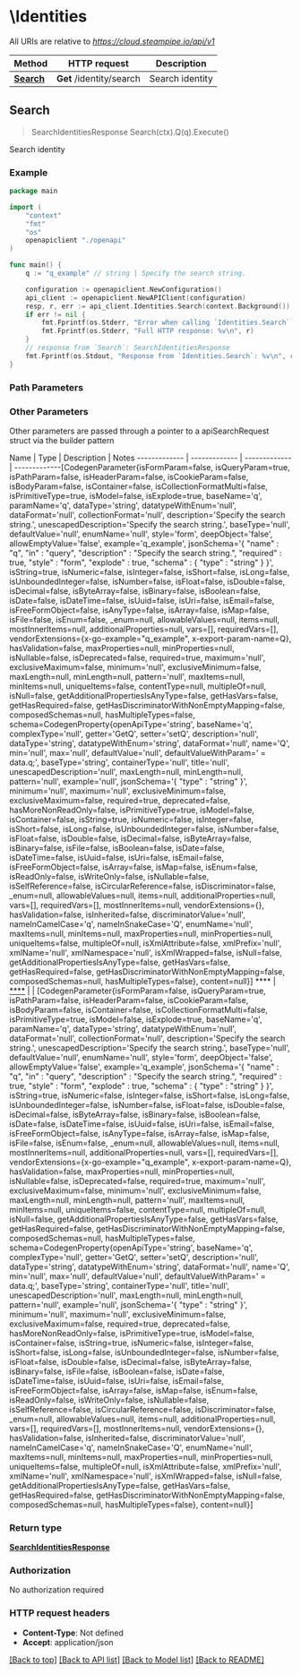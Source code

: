# \Identities

All URIs are relative to *https://cloud.steampipe.io/api/v1*

Method | HTTP request | Description
------------- | ------------- | -------------
[**Search**](Identities.md#Search) | **Get** /identity/search | Search identity



## Search

> SearchIdentitiesResponse Search(ctx).Q(q).Execute()

Search identity



### Example

```go
package main

import (
    "context"
    "fmt"
    "os"
    openapiclient "./openapi"
)

func main() {
    q := "q_example" // string | Specify the search string.

    configuration := openapiclient.NewConfiguration()
    api_client := openapiclient.NewAPIClient(configuration)
    resp, r, err := api_client.Identities.Search(context.Background()).Q(q).Execute()
    if err != nil {
        fmt.Fprintf(os.Stderr, "Error when calling `Identities.Search``: %v\n", err)
        fmt.Fprintf(os.Stderr, "Full HTTP response: %v\n", r)
    }
    // response from `Search`: SearchIdentitiesResponse
    fmt.Fprintf(os.Stdout, "Response from `Identities.Search`: %v\n", resp)
}
```

### Path Parameters



### Other Parameters

Other parameters are passed through a pointer to a apiSearchRequest struct via the builder pattern


Name | Type | Description  | Notes
------------- | ------------- | ------------- | -------------[CodegenParameter{isFormParam&#x3D;false, isQueryParam&#x3D;true, isPathParam&#x3D;false, isHeaderParam&#x3D;false, isCookieParam&#x3D;false, isBodyParam&#x3D;false, isContainer&#x3D;false, isCollectionFormatMulti&#x3D;false, isPrimitiveType&#x3D;true, isModel&#x3D;false, isExplode&#x3D;true, baseName&#x3D;&#39;q&#39;, paramName&#x3D;&#39;q&#39;, dataType&#x3D;&#39;string&#39;, datatypeWithEnum&#x3D;&#39;null&#39;, dataFormat&#x3D;&#39;null&#39;, collectionFormat&#x3D;&#39;null&#39;, description&#x3D;&#39;Specify the search string.&#39;, unescapedDescription&#x3D;&#39;Specify the search string.&#39;, baseType&#x3D;&#39;null&#39;, defaultValue&#x3D;&#39;null&#39;, enumName&#x3D;&#39;null&#39;, style&#x3D;&#39;form&#39;, deepObject&#x3D;&#39;false&#39;, allowEmptyValue&#x3D;&#39;false&#39;, example&#x3D;&#39;q_example&#39;, jsonSchema&#x3D;&#39;{
  &quot;name&quot; : &quot;q&quot;,
  &quot;in&quot; : &quot;query&quot;,
  &quot;description&quot; : &quot;Specify the search string.&quot;,
  &quot;required&quot; : true,
  &quot;style&quot; : &quot;form&quot;,
  &quot;explode&quot; : true,
  &quot;schema&quot; : {
    &quot;type&quot; : &quot;string&quot;
  }
}&#39;, isString&#x3D;true, isNumeric&#x3D;false, isInteger&#x3D;false, isShort&#x3D;false, isLong&#x3D;false, isUnboundedInteger&#x3D;false, isNumber&#x3D;false, isFloat&#x3D;false, isDouble&#x3D;false, isDecimal&#x3D;false, isByteArray&#x3D;false, isBinary&#x3D;false, isBoolean&#x3D;false, isDate&#x3D;false, isDateTime&#x3D;false, isUuid&#x3D;false, isUri&#x3D;false, isEmail&#x3D;false, isFreeFormObject&#x3D;false, isAnyType&#x3D;false, isArray&#x3D;false, isMap&#x3D;false, isFile&#x3D;false, isEnum&#x3D;false, _enum&#x3D;null, allowableValues&#x3D;null, items&#x3D;null, mostInnerItems&#x3D;null, additionalProperties&#x3D;null, vars&#x3D;[], requiredVars&#x3D;[], vendorExtensions&#x3D;{x-go-example&#x3D;&quot;q_example&quot;, x-export-param-name&#x3D;Q}, hasValidation&#x3D;false, maxProperties&#x3D;null, minProperties&#x3D;null, isNullable&#x3D;false, isDeprecated&#x3D;false, required&#x3D;true, maximum&#x3D;&#39;null&#39;, exclusiveMaximum&#x3D;false, minimum&#x3D;&#39;null&#39;, exclusiveMinimum&#x3D;false, maxLength&#x3D;null, minLength&#x3D;null, pattern&#x3D;&#39;null&#39;, maxItems&#x3D;null, minItems&#x3D;null, uniqueItems&#x3D;false, contentType&#x3D;null, multipleOf&#x3D;null, isNull&#x3D;false, getAdditionalPropertiesIsAnyType&#x3D;false, getHasVars&#x3D;false, getHasRequired&#x3D;false, getHasDiscriminatorWithNonEmptyMapping&#x3D;false, composedSchemas&#x3D;null, hasMultipleTypes&#x3D;false, schema&#x3D;CodegenProperty{openApiType&#x3D;&#39;string&#39;, baseName&#x3D;&#39;q&#39;, complexType&#x3D;&#39;null&#39;, getter&#x3D;&#39;GetQ&#39;, setter&#x3D;&#39;setQ&#39;, description&#x3D;&#39;null&#39;, dataType&#x3D;&#39;string&#39;, datatypeWithEnum&#x3D;&#39;string&#39;, dataFormat&#x3D;&#39;null&#39;, name&#x3D;&#39;Q&#39;, min&#x3D;&#39;null&#39;, max&#x3D;&#39;null&#39;, defaultValue&#x3D;&#39;null&#39;, defaultValueWithParam&#x3D;&#39; &#x3D; data.q;&#39;, baseType&#x3D;&#39;string&#39;, containerType&#x3D;&#39;null&#39;, title&#x3D;&#39;null&#39;, unescapedDescription&#x3D;&#39;null&#39;, maxLength&#x3D;null, minLength&#x3D;null, pattern&#x3D;&#39;null&#39;, example&#x3D;&#39;null&#39;, jsonSchema&#x3D;&#39;{
  &quot;type&quot; : &quot;string&quot;
}&#39;, minimum&#x3D;&#39;null&#39;, maximum&#x3D;&#39;null&#39;, exclusiveMinimum&#x3D;false, exclusiveMaximum&#x3D;false, required&#x3D;true, deprecated&#x3D;false, hasMoreNonReadOnly&#x3D;false, isPrimitiveType&#x3D;true, isModel&#x3D;false, isContainer&#x3D;false, isString&#x3D;true, isNumeric&#x3D;false, isInteger&#x3D;false, isShort&#x3D;false, isLong&#x3D;false, isUnboundedInteger&#x3D;false, isNumber&#x3D;false, isFloat&#x3D;false, isDouble&#x3D;false, isDecimal&#x3D;false, isByteArray&#x3D;false, isBinary&#x3D;false, isFile&#x3D;false, isBoolean&#x3D;false, isDate&#x3D;false, isDateTime&#x3D;false, isUuid&#x3D;false, isUri&#x3D;false, isEmail&#x3D;false, isFreeFormObject&#x3D;false, isArray&#x3D;false, isMap&#x3D;false, isEnum&#x3D;false, isReadOnly&#x3D;false, isWriteOnly&#x3D;false, isNullable&#x3D;false, isSelfReference&#x3D;false, isCircularReference&#x3D;false, isDiscriminator&#x3D;false, _enum&#x3D;null, allowableValues&#x3D;null, items&#x3D;null, additionalProperties&#x3D;null, vars&#x3D;[], requiredVars&#x3D;[], mostInnerItems&#x3D;null, vendorExtensions&#x3D;{}, hasValidation&#x3D;false, isInherited&#x3D;false, discriminatorValue&#x3D;&#39;null&#39;, nameInCamelCase&#x3D;&#39;q&#39;, nameInSnakeCase&#x3D;&#39;Q&#39;, enumName&#x3D;&#39;null&#39;, maxItems&#x3D;null, minItems&#x3D;null, maxProperties&#x3D;null, minProperties&#x3D;null, uniqueItems&#x3D;false, multipleOf&#x3D;null, isXmlAttribute&#x3D;false, xmlPrefix&#x3D;&#39;null&#39;, xmlName&#x3D;&#39;null&#39;, xmlNamespace&#x3D;&#39;null&#39;, isXmlWrapped&#x3D;false, isNull&#x3D;false, getAdditionalPropertiesIsAnyType&#x3D;false, getHasVars&#x3D;false, getHasRequired&#x3D;false, getHasDiscriminatorWithNonEmptyMapping&#x3D;false, composedSchemas&#x3D;null, hasMultipleTypes&#x3D;false}, content&#x3D;null}]
**** | [****](.md) |  | [CodegenParameter{isFormParam&#x3D;false, isQueryParam&#x3D;true, isPathParam&#x3D;false, isHeaderParam&#x3D;false, isCookieParam&#x3D;false, isBodyParam&#x3D;false, isContainer&#x3D;false, isCollectionFormatMulti&#x3D;false, isPrimitiveType&#x3D;true, isModel&#x3D;false, isExplode&#x3D;true, baseName&#x3D;&#39;q&#39;, paramName&#x3D;&#39;q&#39;, dataType&#x3D;&#39;string&#39;, datatypeWithEnum&#x3D;&#39;null&#39;, dataFormat&#x3D;&#39;null&#39;, collectionFormat&#x3D;&#39;null&#39;, description&#x3D;&#39;Specify the search string.&#39;, unescapedDescription&#x3D;&#39;Specify the search string.&#39;, baseType&#x3D;&#39;null&#39;, defaultValue&#x3D;&#39;null&#39;, enumName&#x3D;&#39;null&#39;, style&#x3D;&#39;form&#39;, deepObject&#x3D;&#39;false&#39;, allowEmptyValue&#x3D;&#39;false&#39;, example&#x3D;&#39;q_example&#39;, jsonSchema&#x3D;&#39;{
  &quot;name&quot; : &quot;q&quot;,
  &quot;in&quot; : &quot;query&quot;,
  &quot;description&quot; : &quot;Specify the search string.&quot;,
  &quot;required&quot; : true,
  &quot;style&quot; : &quot;form&quot;,
  &quot;explode&quot; : true,
  &quot;schema&quot; : {
    &quot;type&quot; : &quot;string&quot;
  }
}&#39;, isString&#x3D;true, isNumeric&#x3D;false, isInteger&#x3D;false, isShort&#x3D;false, isLong&#x3D;false, isUnboundedInteger&#x3D;false, isNumber&#x3D;false, isFloat&#x3D;false, isDouble&#x3D;false, isDecimal&#x3D;false, isByteArray&#x3D;false, isBinary&#x3D;false, isBoolean&#x3D;false, isDate&#x3D;false, isDateTime&#x3D;false, isUuid&#x3D;false, isUri&#x3D;false, isEmail&#x3D;false, isFreeFormObject&#x3D;false, isAnyType&#x3D;false, isArray&#x3D;false, isMap&#x3D;false, isFile&#x3D;false, isEnum&#x3D;false, _enum&#x3D;null, allowableValues&#x3D;null, items&#x3D;null, mostInnerItems&#x3D;null, additionalProperties&#x3D;null, vars&#x3D;[], requiredVars&#x3D;[], vendorExtensions&#x3D;{x-go-example&#x3D;&quot;q_example&quot;, x-export-param-name&#x3D;Q}, hasValidation&#x3D;false, maxProperties&#x3D;null, minProperties&#x3D;null, isNullable&#x3D;false, isDeprecated&#x3D;false, required&#x3D;true, maximum&#x3D;&#39;null&#39;, exclusiveMaximum&#x3D;false, minimum&#x3D;&#39;null&#39;, exclusiveMinimum&#x3D;false, maxLength&#x3D;null, minLength&#x3D;null, pattern&#x3D;&#39;null&#39;, maxItems&#x3D;null, minItems&#x3D;null, uniqueItems&#x3D;false, contentType&#x3D;null, multipleOf&#x3D;null, isNull&#x3D;false, getAdditionalPropertiesIsAnyType&#x3D;false, getHasVars&#x3D;false, getHasRequired&#x3D;false, getHasDiscriminatorWithNonEmptyMapping&#x3D;false, composedSchemas&#x3D;null, hasMultipleTypes&#x3D;false, schema&#x3D;CodegenProperty{openApiType&#x3D;&#39;string&#39;, baseName&#x3D;&#39;q&#39;, complexType&#x3D;&#39;null&#39;, getter&#x3D;&#39;GetQ&#39;, setter&#x3D;&#39;setQ&#39;, description&#x3D;&#39;null&#39;, dataType&#x3D;&#39;string&#39;, datatypeWithEnum&#x3D;&#39;string&#39;, dataFormat&#x3D;&#39;null&#39;, name&#x3D;&#39;Q&#39;, min&#x3D;&#39;null&#39;, max&#x3D;&#39;null&#39;, defaultValue&#x3D;&#39;null&#39;, defaultValueWithParam&#x3D;&#39; &#x3D; data.q;&#39;, baseType&#x3D;&#39;string&#39;, containerType&#x3D;&#39;null&#39;, title&#x3D;&#39;null&#39;, unescapedDescription&#x3D;&#39;null&#39;, maxLength&#x3D;null, minLength&#x3D;null, pattern&#x3D;&#39;null&#39;, example&#x3D;&#39;null&#39;, jsonSchema&#x3D;&#39;{
  &quot;type&quot; : &quot;string&quot;
}&#39;, minimum&#x3D;&#39;null&#39;, maximum&#x3D;&#39;null&#39;, exclusiveMinimum&#x3D;false, exclusiveMaximum&#x3D;false, required&#x3D;true, deprecated&#x3D;false, hasMoreNonReadOnly&#x3D;false, isPrimitiveType&#x3D;true, isModel&#x3D;false, isContainer&#x3D;false, isString&#x3D;true, isNumeric&#x3D;false, isInteger&#x3D;false, isShort&#x3D;false, isLong&#x3D;false, isUnboundedInteger&#x3D;false, isNumber&#x3D;false, isFloat&#x3D;false, isDouble&#x3D;false, isDecimal&#x3D;false, isByteArray&#x3D;false, isBinary&#x3D;false, isFile&#x3D;false, isBoolean&#x3D;false, isDate&#x3D;false, isDateTime&#x3D;false, isUuid&#x3D;false, isUri&#x3D;false, isEmail&#x3D;false, isFreeFormObject&#x3D;false, isArray&#x3D;false, isMap&#x3D;false, isEnum&#x3D;false, isReadOnly&#x3D;false, isWriteOnly&#x3D;false, isNullable&#x3D;false, isSelfReference&#x3D;false, isCircularReference&#x3D;false, isDiscriminator&#x3D;false, _enum&#x3D;null, allowableValues&#x3D;null, items&#x3D;null, additionalProperties&#x3D;null, vars&#x3D;[], requiredVars&#x3D;[], mostInnerItems&#x3D;null, vendorExtensions&#x3D;{}, hasValidation&#x3D;false, isInherited&#x3D;false, discriminatorValue&#x3D;&#39;null&#39;, nameInCamelCase&#x3D;&#39;q&#39;, nameInSnakeCase&#x3D;&#39;Q&#39;, enumName&#x3D;&#39;null&#39;, maxItems&#x3D;null, minItems&#x3D;null, maxProperties&#x3D;null, minProperties&#x3D;null, uniqueItems&#x3D;false, multipleOf&#x3D;null, isXmlAttribute&#x3D;false, xmlPrefix&#x3D;&#39;null&#39;, xmlName&#x3D;&#39;null&#39;, xmlNamespace&#x3D;&#39;null&#39;, isXmlWrapped&#x3D;false, isNull&#x3D;false, getAdditionalPropertiesIsAnyType&#x3D;false, getHasVars&#x3D;false, getHasRequired&#x3D;false, getHasDiscriminatorWithNonEmptyMapping&#x3D;false, composedSchemas&#x3D;null, hasMultipleTypes&#x3D;false}, content&#x3D;null}]

### Return type

[**SearchIdentitiesResponse**](SearchIdentitiesResponse.md)

### Authorization

No authorization required

### HTTP request headers

- **Content-Type**: Not defined
- **Accept**: application/json

[[Back to top]](#) [[Back to API list]](../README.md#documentation-for-api-endpoints)
[[Back to Model list]](../README.md#documentation-for-models)
[[Back to README]](../README.md)

